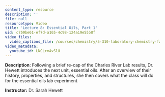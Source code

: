 ```yaml
---
content_type: resource
description: ''
file: null
resourcetype: Video
title: 'Lecture 8: Essential Oils, Part 1'
uid: c759be61-ef7d-a165-4c98-124a19e55b8f
video_files:
  video_captions_file: /courses/chemistry/5-310-laboratory-chemistry-fall-2019/video-lectures/lecture-8-essential-oils-part-1/LNCLrmAvSlU.vtt
video_metadata:
  youtube_id: LNCLrmAvSlU
---
```


**Description:** Following a brief re-cap of the Charles River Lab results, Dr. Hewett introduces the next unit, essential oils. After an overview of their history, properties, and structures, she then covers what the class will do for the essential oils lab experiment.  

**Instructor:** Dr. Sarah Hewett
